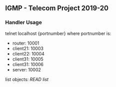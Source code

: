 ## IGMP - Telecom Project 2019-20

### Handler Usage
telnet localhost {portnumber} where portnumber is:
- router: 10001
- client21: 10003
- client22: 10004
- client31: 10005
- client31: 10006
- server: 10002

list objects: *READ list*

